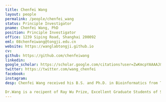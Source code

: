```yaml
---
title: Chenfei Wang
layout: people
permalink: /people/chenfei_wang
status: Principle Investigator
pname: Chenfei Wang, PhD
position: Principle Investigator
office: 1239 Siping Road, Shanghai 200092
eml: 08chenfeiwang@tongji.edu.cn
website: https://wanglabtongji.github.io
cv: 
github: https://github.com/chenfeiwang
linkedin:
google_scholar: https://scholar.google.com/citations?user=ZwKmcpYAAAAJ&hl=en
twitter: https://twitter.com/wang_chenfei
facebook: 
instagram:
desp: Chenfei Wang received his B.S. and Ph.D. in Bioinformatics from Tongji University in 2012 and 2017. During his Ph.D. period he studied the epigenetic reprogramming and its effect on embryogenesis and cell fate determination in mammalian early embryos and somatic nuclear transferred (SCNT) embryos. He joined Xiaole Shirley Liu's lab at as a postdoctoral researcher in Dana-Farber Cancer Institute and Harvard University at 2018, and developed computational algorithems for integrated analysis of scRNA-seq and scATAC-seq. Now he is a Proferssor at School of Life Science and Technology in Tongji University. His research focuses on develop algorithems and perform big data mining on high thoughput data to understanding gene regulation and cellular crosstalks in human immune and developmental systems.

Dr.Wang is a recipent of Ray Wu Prize, Excellent Graduate Students of Shanghai, Excellence Award of Tongji University, Academic Pioneer of Tongji Univerisity. Dr.Wang has been supported by The Postdoctoral Innovative Talent Program of China, and The Young Scientists Fund of National Natural Science Foundation of China.
---
```

